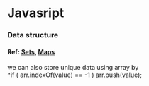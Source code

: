 # Javasript 
### Data structure  
#### Ref: [Sets](https://www.w3schools.com/js/js_object_sets.asp), [Maps](https://www.w3schools.com/js/js_object_maps.asp)  
we can also store unique data using array by   
 *if ( arr.indexOf(value) == -1 ) arr.push(value);  
